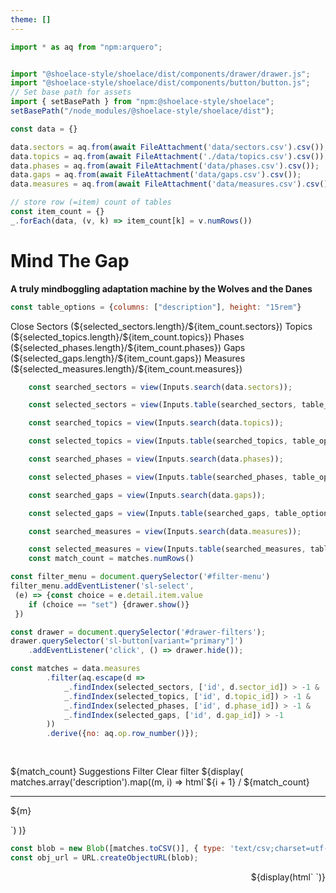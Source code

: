 ```yaml
---
theme: []
---
```


<link rel="stylesheet" href="custom.css">
<link rel="stylesheet" href="assets/shoelace-light.css">

<script defer src="assets/fontawesome/fontawesome.js"></script>
<script defer src="assets/fontawesome/solid.js"></script>

```js   
import * as aq from "npm:arquero";


import "@shoelace-style/shoelace/dist/components/drawer/drawer.js";
import "@shoelace-style/shoelace/dist/components/button/button.js";
// Set base path for assets
import { setBasePath } from "npm:@shoelace-style/shoelace";
setBasePath("/node_modules/@shoelace-style/shoelace/dist");
```

```js
const data = {}

data.sectors = aq.from(await FileAttachment('data/sectors.csv').csv());
data.topics = aq.from(await FileAttachment('./data/topics.csv').csv());    
data.phases = aq.from(await FileAttachment('data/phases.csv').csv());
data.gaps = aq.from(await FileAttachment('data/gaps.csv').csv());
data.measures = aq.from(await FileAttachment('data/measures.csv').csv());
```

```js
// store row (=item) count of tables
const item_count = {}
_.forEach(data, (v, k) => item_count[k] = v.numRows())

```



# Mind The Gap

<strong>A truly mindboggling adaptation machine by the Wolves and the Danes</strong>


```js
const table_options = {columns: ["description"], height: "15rem"}
```


<sl-drawer label="Filter suggestions by sector, topic, phase of risk management or adaptation gap:" id = "drawer-filters" class="drawer-custom-size" style="--size: 50vw;">
  <!-- <sl-input autofocus placeholder="I will have focus when the drawer is opened"></sl-input> -->
  <sl-button slot="header" variant="primary">Close</sl-button>


<sl-tab-group>
    <sl-tab slot="nav" panel="sectors"> Sectors (${selected_sectors.length}/${item_count.sectors})</sl-tab>
    <sl-tab slot="nav" panel="topics">Topics  (${selected_topics.length}/${item_count.topics})</sl-tab>
    <sl-tab slot="nav" panel="phases">Phases  (${selected_phases.length}/${item_count.phases})</sl-tab>
    <sl-tab slot="nav" panel="gaps">Gaps  (${selected_gaps.length}/${item_count.gaps})</sl-tab>
    <sl-tab slot="nav" panel="measures">Measures  (${selected_measures.length}/${item_count.measures})</sl-tab>

    
<sl-tab-panel name="sectors" active>

```js
    const searched_sectors = view(Inputs.search(data.sectors));
```
```js
    const selected_sectors = view(Inputs.table(searched_sectors, table_options));   
```
</sl-tab-panel>

<sl-tab-panel name="topics">

```js
    const searched_topics = view(Inputs.search(data.topics));
```
```js
    const selected_topics = view(Inputs.table(searched_topics, table_options));
```
</sl-tab-panel>
<sl-tab-panel name="phases">

```js
    const searched_phases = view(Inputs.search(data.phases));
```
```js
    const selected_phases = view(Inputs.table(searched_phases, table_options));
```  

</sl-tab-panel>
<sl-tab-panel name="gaps">

```js
    const searched_gaps = view(Inputs.search(data.gaps));
```
```js
    const selected_gaps = view(Inputs.table(searched_gaps, table_options));
```

  </sl-tab-panel>
<sl-tab-panel name="measures">  

```js
    const searched_measures = view(Inputs.search(data.measures));
```
```js
    const selected_measures = view(Inputs.table(searched_measures, table_options));
    const match_count = matches.numRows()
```
</sl-tab-panel>
</sl-tab-group>
</sl-drawer>





```js
const filter_menu = document.querySelector('#filter-menu')
filter_menu.addEventListener('sl-select',
 (e) => {const choice = e.detail.item.value
    if (choice == "set") {drawer.show()}
 })

const drawer = document.querySelector('#drawer-filters');
drawer.querySelector('sl-button[variant="primary"]')
    .addEventListener('click', () => drawer.hide());
```


```js
const matches = data.measures
        .filter(aq.escape(d =>             
            _.findIndex(selected_sectors, ['id', d.sector_id]) > -1 &
            _.findIndex(selected_topics, ['id', d.topic_id]) > -1 &
            _.findIndex(selected_phases, ['id', d.phase_id]) > -1 &
            _.findIndex(selected_gaps, ['id', d.gap_id]) > -1
        ))                    
        .derive({no: aq.op.row_number()});
        
        
```

<div class="grid grid-cols-3">

<div  class="grid-colspan-2">

<sl-dropdown>
  <sl-button slot="trigger" size="large" pill caret>${match_count} Suggestions</sl-button>
  <sl-menu id="filter-menu">
    <sl-menu-item value="set"><i class="fa fa-filter"></i> Filter</sl-menu-item>
    <sl-menu-item value="clear"><i class="fa-solid fa-filter-circle-xmark"></i> Clear filter</sl-menu-item>
  </sl-menu>
</sl-dropdown>


<sl-carousel navigation mouse-dragging loop class="carousel">
${display(
matches.array('description').map((m, i) => html`<sl-carousel-item class="card">${i + 1} / ${match_count}<hr/><p class="quote">${m}</p></sl-carousel-item>`)
)}
</sl-carousel>



```js
const blob = new Blob([matches.toCSV()], { type: 'text/csv;charset=utf-8,' });
const obj_url = URL.createObjectURL(blob);
```

<div style="text-align:right">
${display(html`<sl-button aria-label="download suggestions" size="large" href="${obj_url}" download="result" circle>
<i class="fa fa-download"></i></sl-button>
`)}
</div>


</div>
</div>

<div class="card grid grid-cols-2" style="grid-auto-rows: auto;">

<div class="grid-colspan-2">



<!--
<sl-details>

<div slot="summary" >Here's the gory details ...</div>

```js
display(Inputs.table(data.measures
            .rename({ description: 'measure'})
            .lookup(data.sectors, ['sector_id', 'id'], 'description')
            .rename({description: 'sector'})
            .lookup(data.topics, ['topic_id', 'id'], 'description')
            .rename({ description: 'topic'})
            .lookup(data.gaps, ['gap_id', 'id'], 'description')
            .rename({ description: 'gap'})
            .lookup(data.phases, ['phase_id', 'id'], 'description')
            .rename({ description: 'phase'})
            .derive({no: aq.op.row_number()}),
            {columns: ['no', 'measure', 'sector', 'topic', 'phase', 'gap'],
             header: {no: '#'},
             width: 'auto', layout: 'auto' // don't truncate text content
            }
            )
)
```

</sl-details>

-->
</div>
</div>


